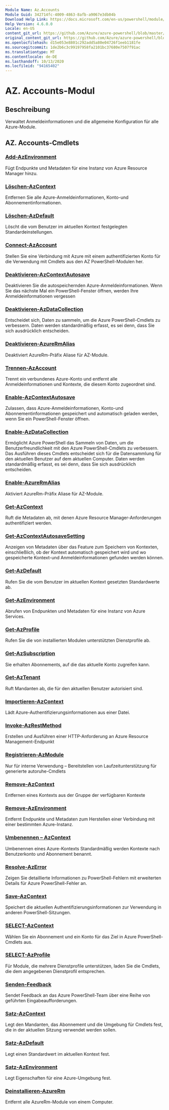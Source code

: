 ```yaml
---
Module Name: Az.Accounts
Module Guid: 342714fc-4009-4863-8afb-a9067e3db04b
Download Help Link: https://docs.microsoft.com/en-us/powershell/module/az.accounts
Help Version: 4.6.0.0
Locale: en-US
content_git_url: https://github.com/Azure/azure-powershell/blob/master/src/Accounts/Accounts/help/Az.Accounts.md
original_content_git_url: https://github.com/Azure/azure-powershell/blob/master/src/Accounts/Accounts/help/Az.Accounts.md
ms.openlocfilehash: d15e053e8801c292add5a80e04726f1eeb1181fe
ms.sourcegitcommit: 1de2b6c3c99197958fa2101bc37680e7507f91ac
ms.translationtype: MT
ms.contentlocale: de-DE
ms.lasthandoff: 10/13/2020
ms.locfileid: "94165402"
---
```

# AZ. Accounts-Modul
## Beschreibung
Verwaltet Anmeldeinformationen und die allgemeine Konfiguration für alle Azure-Module.

## AZ. Accounts-Cmdlets
### [Add-AzEnvironment](Add-AzEnvironment.md)
Fügt Endpunkte und Metadaten für eine Instanz von Azure Resource Manager hinzu.

### [Löschen-AzContext](Clear-AzContext.md)
Entfernen Sie alle Azure-Anmeldeinformationen, Konto-und Abonnementinformationen.

### [Löschen-AzDefault](Clear-AzDefault.md)
Löscht die vom Benutzer im aktuellen Kontext festgelegten Standardeinstellungen.

### [Connect-AzAccount](Connect-AzAccount.md)
Stellen Sie eine Verbindung mit Azure mit einem authentifizierten Konto für die Verwendung mit Cmdlets aus den AZ PowerShell-Modulen her.

### [Deaktivieren-AzContextAutosave](Disable-AzContextAutosave.md)
Deaktivieren Sie die autospeichernden Azure-Anmeldeinformationen.  Wenn Sie das nächste Mal ein PowerShell-Fenster öffnen, werden Ihre Anmeldeinformationen vergessen

### [Deaktivieren-AzDataCollection](Disable-AzDataCollection.md)
Entscheidet sich, Daten zu sammeln, um die Azure PowerShell-Cmdlets zu verbessern. Daten werden standardmäßig erfasst, es sei denn, dass Sie sich ausdrücklich entscheiden.

### [Deaktivieren-AzureRmAlias](Disable-AzureRmAlias.md)
Deaktiviert AzureRm-Präfix Aliase für AZ-Module.

### [Trennen-AzAccount](Disconnect-AzAccount.md)
Trennt ein verbundenes Azure-Konto und entfernt alle Anmeldeinformationen und Kontexte, die diesem Konto zugeordnet sind.

### [Enable-AzContextAutosave](Enable-AzContextAutosave.md)
Zulassen, dass Azure-Anmeldeinformationen, Konto-und Abonnementinformationen gespeichert und automatisch geladen werden, wenn Sie ein PowerShell-Fenster öffnen. 

### [Enable-AzDataCollection](Enable-AzDataCollection.md)
Ermöglicht Azure PowerShell das Sammeln von Daten, um die Benutzerfreundlichkeit mit den Azure PowerShell-Cmdlets zu verbessern. Das Ausführen dieses Cmdlets entscheidet sich für die Datensammlung für den aktuellen Benutzer auf dem aktuellen Computer. Daten werden standardmäßig erfasst, es sei denn, dass Sie sich ausdrücklich entscheiden.

### [Enable-AzureRmAlias](Enable-AzureRmAlias.md)
Aktiviert AzureRm-Präfix Aliase für AZ-Module.

### [Get-AzContext](Get-AzContext.md)
Ruft die Metadaten ab, mit denen Azure Resource Manager-Anforderungen authentifiziert werden.

### [Get-AzContextAutosaveSetting](Get-AzContextAutosaveSetting.md)
Anzeigen von Metadaten über das Feature zum Speichern von Kontexten, einschließlich, ob der Kontext automatisch gespeichert wird und wo gespeicherte Kontext-und Anmeldeinformationen gefunden werden können.

### [Get-AzDefault](Get-AzDefault.md)
Rufen Sie die vom Benutzer im aktuellen Kontext gesetzten Standardwerte ab.

### [Get-AzEnvironment](Get-AzEnvironment.md)
Abrufen von Endpunkten und Metadaten für eine Instanz von Azure Services.

### [Get-AzProfile](Get-AzProfile.md)
Rufen Sie die von installierten Modulen unterstützten Dienstprofile ab.

### [Get-AzSubscription](Get-AzSubscription.md)
Sie erhalten Abonnements, auf die das aktuelle Konto zugreifen kann.

### [Get-AzTenant](Get-AzTenant.md)
Ruft Mandanten ab, die für den aktuellen Benutzer autorisiert sind.

### [Importieren-AzContext](Import-AzContext.md)
Lädt Azure-Authentifizierungsinformationen aus einer Datei.

### [Invoke-AzRestMethod](Invoke-AzRestMethod.md)
Erstellen und Ausführen einer HTTP-Anforderung an Azure Resource Management-Endpunkt

### [Registrieren-AzModule](Register-AzModule.md)
Nur für interne Verwendung – Bereitstellen von Laufzeitunterstützung für generierte autoruhe-Cmdlets

### [Remove-AzContext](Remove-AzContext.md)
Entfernen eines Kontexts aus der Gruppe der verfügbaren Kontexte

### [Remove-AzEnvironment](Remove-AzEnvironment.md)
Entfernt Endpunkte und Metadaten zum Herstellen einer Verbindung mit einer bestimmten Azure-Instanz.

### [Umbenennen – AzContext](Rename-AzContext.md)
Umbenennen eines Azure-Kontexts  Standardmäßig werden Kontexte nach Benutzerkonto und Abonnement benannt.

### [Resolve-AzError](Resolve-AzError.md)
Zeigen Sie detaillierte Informationen zu PowerShell-Fehlern mit erweiterten Details für Azure PowerShell-Fehler an.

### [Save-AzContext](Save-AzContext.md)
Speichert die aktuellen Authentifizierungsinformationen zur Verwendung in anderen PowerShell-Sitzungen.

### [SELECT-AzContext](Select-AzContext.md)
Wählen Sie ein Abonnement und ein Konto für das Ziel in Azure PowerShell-Cmdlets aus.

### [SELECT-AzProfile](Select-AzProfile.md)
Für Module, die mehrere Dienstprofile unterstützen, laden Sie die Cmdlets, die dem angegebenen Dienstprofil entsprechen.

### [Senden-Feedback](Send-Feedback.md)
Sendet Feedback an das Azure PowerShell-Team über eine Reihe von geführten Eingabeaufforderungen.

### [Satz-AzContext](Set-AzContext.md)
Legt den Mandanten, das Abonnement und die Umgebung für Cmdlets fest, die in der aktuellen Sitzung verwendet werden sollen.

### [Satz-AzDefault](Set-AzDefault.md)
Legt einen Standardwert im aktuellen Kontext fest.

### [Satz-AzEnvironment](Set-AzEnvironment.md)
Legt Eigenschaften für eine Azure-Umgebung fest.

### [Deinstallieren-AzureRm](Uninstall-AzureRm.md)
Entfernt alle AzureRm-Module von einem Computer.

